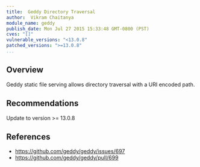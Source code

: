```yaml
---
title:  Geddy Directory Traversal
author:  Vikram Chaitanya
module_name: geddy
publish_date: Mon Jul 27 2015 15:33:48 GMT-0800 (PST) 
cves: "[]"
vulnerable_versions: "<13.0.8"
patched_versions: ">=13.0.8"
...
```


## Overview

Geddy static file serving allows directory traversal with a URI encoded path.

## Recommendations

Update to version >= 13.0.8

## References
- https://github.com/geddy/geddy/issues/697
- https://github.com/geddy/geddy/pull/699
